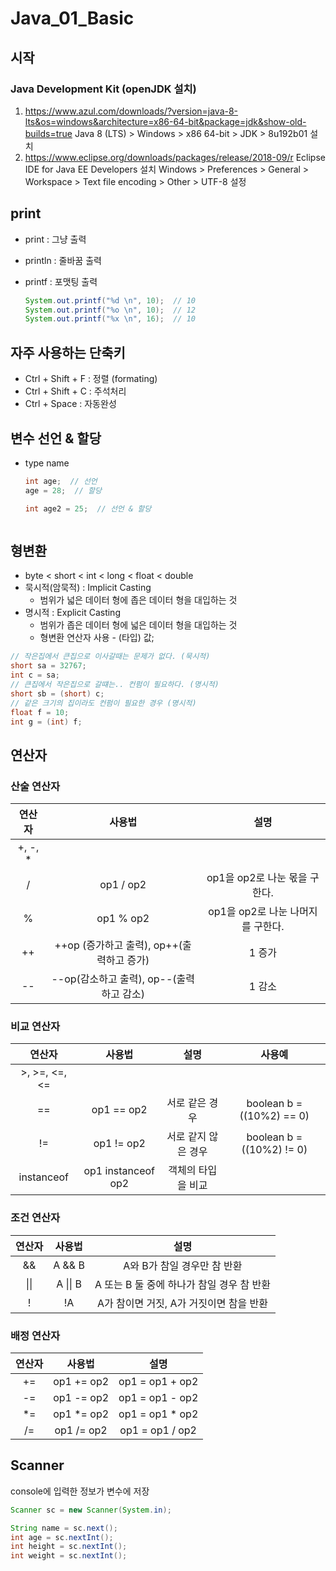 # Java_01_Basic



## 시작

### Java Development Kit (openJDK 설치)

1. https://www.azul.com/downloads/?version=java-8-lts&os=windows&architecture=x86-64-bit&package=jdk&show-old-builds=true
   Java 8 (LTS) > Windows > x86 64-bit > JDK > 8u192b01 설치
2. https://www.eclipse.org/downloads/packages/release/2018-09/r
   Eclipse IDE for Java EE Developers 설치
   Windows > Preferences > General > Workspace > Text file encoding > Other > UTF-8 설정





## print

- print : 그냥 출력

- println : 줄바꿈 출력

- printf : 포맷팅 출력

  ```java
  System.out.printf("%d \n", 10);  // 10 
  System.out.printf("%o \n", 10);  // 12
  System.out.printf("%x \n", 16);  // 10
  ```

  



## 자주 사용하는 단축키

- Ctrl + Shift + F : 정렬 (formating)
- Ctrl + Shift + C : 주석처리
- Ctrl + Space : 자동완성



## 변수 선언 & 할당

- type name

  ```java
  int age;  // 선언
  age = 28;  // 할당
  
  int age2 = 25;  // 선언 & 할당



## 형변환

- byte < short < int < long < float < double
- 묵시적(암묵적) : Implicit Casting
  - 범위가 넓은 데이터 형에 좁은 데이터 형을 대입하는 것
- 명시적 : Explicit Casting
  - 범위가 좁은 데이터 형에 넓은 데이터 형을 대입하는 것
  - 형변환 연산자 사용 - (타입) 값;

```java
// 작은집에서 큰집으로 이사갈때는 문제가 없다. (묵시적)
short sa = 32767;
int c = sa;
// 큰집에서 작은집으로 갈떄는.. 컨펌이 필요하다. (명시적)
short sb = (short) c;
// 같은 크기의 집이라도 컨펌이 필요한 경우 (명시적)
float f = 10;
int g = (int) f;
```



## 연산자

### 산술 연산자

| 연산자  |                  사용법                   |               설명                |
| :-----: | :---------------------------------------: | :-------------------------------: |
| +, -, * |                                           |                                   |
|    /    |                 op1 / op2                 |   op1을 op2로 나눈 몫을 구한다.   |
|    %    |                 op1 % op2                 | op1을 op2로 나눈 나머지를 구한다. |
|   ++    | ++op (증가하고 출력), op++(출력하고 증가) |              1 증가               |
|   --    | --op(감소하고 출력), op--(출력하고 감소)  |              1 감소               |



### 비교 연산자

|    연산자     |       사용법       |        설명         |          사용예           |
| :-----------: | :----------------: | :-----------------: | :-----------------------: |
| >, >=, <=, <= |                    |                     |                           |
|      ==       |     op1 == op2     |   서로 같은 경우    | boolean b = ((10%2) == 0) |
|      !=       |     op1 != op2     | 서로 같지 않은 경우 | boolean b = ((10%2) != 0) |
|  instanceof   | op1 instanceof op2 | 객체의 타입을 비교  |                           |



### 조건 연산자

| 연산자 |  사용법  |                   설명                    |
| :----: | :------: | :---------------------------------------: |
|   &&   |  A && B  |        A와 B가 참일 경우만 참 반환        |
|  \|\|  | A \|\| B | A 또는 B 둘 중에 하나가 참일 경우 참 반환 |
|   !    |    !A    |  A가 참이면 거짓, A가 거짓이면 참을 반환  |



### 배정 연산자

| 연산자 |   사용법   |      설명       |
| :----: | :--------: | :-------------: |
|   +=   | op1 += op2 | op1 = op1 + op2 |
|   -=   | op1 -= op2 | op1 = op1 - op2 |
|   *=   | op1 *= op2 | op1 = op1 * op2 |
|   /=   | op1 /= op2 | op1 = op1 / op2 |





## Scanner

console에 입력한 정보가 변수에 저장

```java
Scanner sc = new Scanner(System.in);

String name = sc.next();
int age = sc.nextInt();
int height = sc.nextInt();
int weight = sc.nextInt();
```


